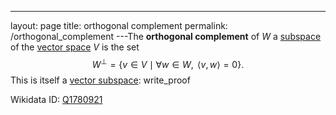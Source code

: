 ---
 layout: page
 title: orthogonal complement
 permalink: /orthogonal_complement
---The **orthogonal complement** of $W$ a [subspace](https://defsmath.github.io/DefsMath/vector_subspace) of the [vector space](https://defsmath.github.io/DefsMath/vector_space) $V$ is the set $$W^\perp = \{v \in V \mid \forall w \in W, \text{ } \langle v, w\rangle = 0\}.$$ This is itself a [vector subspace](https://defsmath.github.io/DefsMath/vector_subspace):
write_proof

Wikidata ID: [Q1780921](https://www.wikidata.org/wiki/Q1780921)